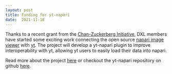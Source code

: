 ```yaml
---
layout: post
title: Funding for yt-napari
date:  2021-11-16
---
```


Thanks to a recent grant from the [Chan-Zuckerberg Initiative](https://chanzuckerberg.com/), DXL members have 
started some exciting work connecting the open source 
[napari image viewer](https://napari.org) with [yt](https://yt-project.org/). 
The project will develop a yt-napari plugin to improve interoperability with yt, 
allowing yt users to easily load their data into napari.

Read more about the project
[here](https://ischool.illinois.edu/news-events/news/2021/11/ischool-researchers-receive-funding-napari-plugin-project) or 
checkout the yt-napari repository on github [here](https://github.com/data-exp-lab/yt-napari).